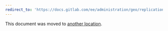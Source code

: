 ```yaml
---
redirect_to: 'https://docs.gitlab.com/ee/administration/geo/replication/security_review.md'
---
```


This document was moved to [another location](https://docs.gitlab.com/ee/administration/geo/replication/security_review.md).
